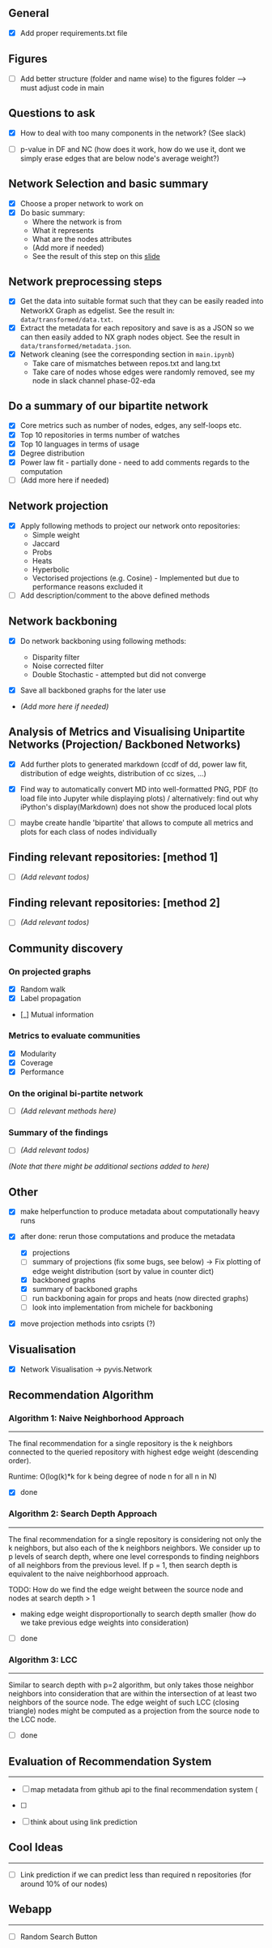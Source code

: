 ## General

- [x] Add proper requirements.txt file

## Figures

- [ ] Add better structure (folder and name wise) to the figures folder --> must adjust code in main

## Questions to ask

- [x] How to deal with too many components in the network? (See slack)
- [ ] p-value in DF and NC (how does it work, how do we use it, dont we simply 
      erase edges that are below node's average weight?)


## Network Selection and basic summary

- [x] Choose a proper network to work on
- [x] Do basic summary:
  - Where the network is from
  - What it represents
  - What are the nodes attributes
  - (Add more if needed)
  - See the result of this step on this [slide](https://docs.google.com/presentation/d/13dyLBafxCt2VNjRtrBzkrYpuNhHQViyT52FdB1JcBHQ/edit#slide=id.p)

## Network preprocessing steps

- [x] Get the data into suitable format such that they can be easily readed into NetworkX Graph as edgelist. See the result in: `data/transformed/data.txt`.
- [x] Extract the metadata for each repository and save is as a JSON so we can then easily added to NX graph nodes object. See the result in `data/transformed/metadata.json`.
- [x] Network cleaning (see the corresponding section in `main.ipynb`)
  - Take care of mismatches between repos.txt and lang.txt
  - Take care of nodes whose edges were randomly removed, see my node in slack channel phase-02-eda

## Do a summary of our bipartite network

- [x] Core metrics such as number of nodes, edges, any self-loops etc.
- [x] Top 10 repositories in terms number of watches
- [x] Top 10 languages in terms of usage
- [x] Degree distribution
- [x] Power law fit - partially done - need to add comments regards to the computation
- [ ] (Add more here if needed)

## Network projection

- [x] Apply following methods to project our network onto repositories:
  - Simple weight
  - Jaccard
  - Probs
  - Heats
  - Hyperbolic
  - Vectorised projections (e.g. Cosine) - Implemented but due to performance reasons excluded it
- [ ] Add description/comment to the above defined methods

## Network backboning

- [x] Do network backboning using following methods:

  - Disparity filter
  - Noise corrected filter
  - Double Stochastic - attempted but did not converge

- [x] Save all backboned graphs for the later use

- _(Add more here if needed)_

## Analysis of Metrics and Visualising Unipartite Networks (Projection/ Backboned Networks)

- [x] Add further plots to generated markdown (ccdf of dd, power law fit, distribution
      of edge weights, distribution of cc sizes, ...)
- [x] Find way to automatically convert MD into well-formatted PNG, PDF (to load
      file into Jupyter while displaying plots) / alternatively: find out why iPython's
      display(Markdown) does not show the produced local plots

- [ ] maybe create handle 'bipartite' that allows to compute all metrics and plots for each
      class of nodes individually

## Finding relevant repositories: [method 1]

- [ ] _(Add relevant todos)_

## Finding relevant repositories: [method 2]

- [ ] _(Add relevant todos)_

## Community discovery

### On projected graphs

- [x] Random walk
- [x] Label propagation
- [_] Mutual information

### Metrics to evaluate communities

- [x] Modularity
- [x] Coverage
- [x] Performance

### On the original bi-partite network

- [ ] _(Add relevant methods here)_

### Summary of the findings

- [ ] _(Add relevant todos)_

_(Note that there might be additional sections added to here)_

## Other

- [x] make helperfunction to produce metadata about computationally heavy runs
- [x] after done: rerun those computations and produce the metadata

  - [x] projections
  - [ ] summary of projections (fix some bugs, see below)
        -> Fix plotting of edge weight distribution (sort by value in counter dict)
  - [x] backboned graphs
  - [x] summary of backboned graphs
  - [ ] run backboning again for props and heats (now directed graphs)
  - [ ] look into implementation from michele for backboning

- [x] move projection methods into csripts (?)

## Visualisation

- [x] Network Visualisation -> pyvis.Network


## Recommendation Algorithm

### Algorithm 1: Naive Neighborhood Approach
--- 
The final recommendation for a single repository is the k neighbors connected to 
the queried repository with highest edge weight (descending order). 

Runtime: O(log(k)\*k for k being degree of node n for all n in N)

- [x] done

### Algorithm 2: Search Depth Approach
---
The final recommendation for a single repository is considering not only the k
neighbors, but also each of the k neighbors neighbors. We consider up to p levels 
of search depth, where one level corresponds to finding neighbors of all neighbors from
the previous level. 
If p = 1, then search depth is equivalent to the naive neighborhood approach.

TODO: How do we find the edge weight between the source node and nodes at search depth > 1

- making edge weight disproportionally to search depth smaller (how do we take previous 
edge weights into consideration)

- [ ] done

### Algorithm 3: LCC
--- 
Similar to search depth with p=2 algorithm, but only takes those neighbor neighbors 
into consideration that are within the intersection of at least two neighbors of the source node.
The edge weight of such LCC (closing triangle) nodes might be computed as a projection 
from the source node to the LCC node. 

- [ ] done

## Evaluation of Recommendation System
---
- [ ] map metadata from github api to the final recommendation system (
- [ ]

- [ ] think about using link prediction 

 
## Cool Ideas 
---
- [ ] Link prediction if we can predict less than required n repositories 
      (for around 10% of our nodes)


## Webapp
---
- [ ] Random Search Button
